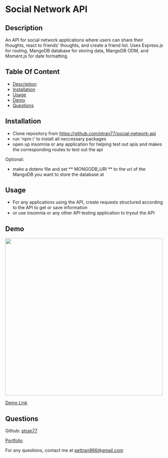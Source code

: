 # Social Network API

## Description

An API for social network applications where users can share their thoughts, react to friends' thoughts, and create a friend list. Uses Express.js for routing, MangoDB database for storing data, MangoDB ODM, and Moment.js for date formatting.

## Table Of Content

- [Description](#description)
- [Installation](#installation)
- [Usage](#usage)
- [Demo](#demo)
- [Questions](#questions)

## Installation

- Clone repository from https://github.com/ptran77/social-network-api
- run 'npm i' to install all neccessary packages
- open up insomnia or any application for helping test out apis and makes the corresponding routes to test out the api

Optional:

- make a dotenv file and set ** MONGODB_URI ** to the url of the MangoDB you want to store the database at

## Usage

- For any applications using the API, create requests structured according to the API to get or save information
- or use insomnia or any other API testing application to tryout the API

## Demo

<img src='./social-network-api-demo.gif' width=500 />

[Demo Link](https://drive.google.com/file/d/1XpSZu62JcIR9g-mRF5qgI4WSOmDGrXy-/view?usp=sharing)

## Questions

Github: [ptran77](https://github.com/ptran77)

[Portfolio](https://ptran77.github.io/professional-portfolio/)

For any questions, contact me at pettran866@gmail.com
